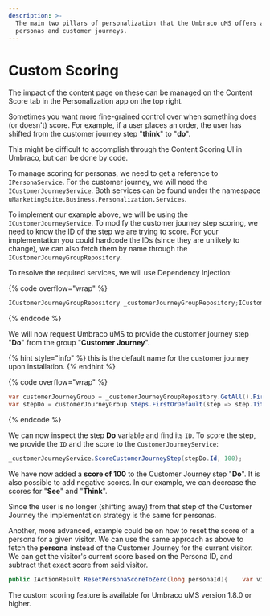 ```yaml
---
description: >-
  The main two pillars of personalization that the Umbraco uMS offers are
  personas and customer journeys.
---
```


# Custom Scoring

The impact of the content page on these can be managed on the Content Score tab in the Personalization app on the top right.

Sometimes you want more fine-grained control over when something does (or doesn't) score. For example, if a user places an order, the user has shifted from the customer journey step "**think**" to "**do**".&#x20;

This might be difficult to accomplish through the Content Scoring UI in Umbraco, but can be done by code.

To manage scoring for personas, we need to get a reference to `IPersonaService`. For the customer journey, we will need the `ICustomerJourneyService`. Both services can be found under the namespace `uMarketingSuite.Business.Personalization.Services`.

To implement our example above, we will be using the `ICustomerJourneyService`. To modify the customer journey step scoring, we need to know the ID of the step we are trying to score. For your implementation you could hardcode the IDs (since they are unlikely to change), we can also fetch them by name through the `ICustomerJourneyGroupRepository`.

To resolve the required services, we will use Dependency Injection:

{% code overflow="wrap" %}
```csharp
ICustomerJourneyGroupRepository _customerJourneyGroupRepository;ICustomerJourneyService _customerJourneyService;public MyController(ICustomerJourneyGroupRepository customerJourneyGroupRepository, ICustomerJourneyService customerJourneyService){    _customerJourneyGroupRepository = customerJourneyGroupRepository;    _customerJourneyService = customerJourneyService;}
```
{% endcode %}

We will now request Umbraco uMS to provide the customer journey step "**Do**" from the group "**Customer Journey**".

{% hint style="info" %}
this is the default name for the customer journey upon installation.
{% endhint %}

{% code overflow="wrap" %}
```csharp
var customerJourneyGroup = _customerJourneyGroupRepository.GetAll().FirstOrDefault(group => group.Title == "Customer Journey");
var stepDo = customerJourneyGroup.Steps.FirstOrDefault(step => step.Title == "Do");
```
{% endcode %}

We can now inspect the step **Do** variable and find its `ID`. To score the step, we provide the `ID` and the score to the `CustomerJourneyService`:

```csharp
_customerJourneyService.ScoreCustomerJourneyStep(stepDo.Id, 100);
```

We have now added a **score of 100** to the Customer Journey step "**Do**". It is also possible to add negative scores. In our example, we can decrease the scores for "**See**" and "**Think**".&#x20;

Since the user is no longer (shifting away) from that step of the Customer Journey the implementation strategy is the same for personas.

Another, more advanced, example could be on how to reset the score of a persona for a given visitor. We can use the same approach as above to fetch the **persona** instead of the Customer Journey for the current visitor. We can get the visitor's current score based on the Persona ID, and subtract that exact score from said visitor.

```csharp
public IActionResult ResetPersonaScoreToZero(long personaId){    var visitorId = _visitorContext.GetVisitorExternalId();    if(visitorId.HasValue)    {        var personaGroups = _personaGroupRepository.GetPersonaScoresByVisitor(visitorId.Value);        var personaGroup = personaGroups.FirstOrDefault(x => x.Personas.Any(y => y.Id == personaId));        var persona = personaGroup?.Personas.FirstOrDefault(x => x.Id == personaId);        if (persona != null)        {            _personaService.ScorePersona(visitorId.Value, personaId, persona.Score * -1);            return Ok($"Subtracted {persona.Score} from visitor {visitorId}");        }    }    return Ok("OK");}
```

The custom scoring feature is available for Umbraco uMS version 1.8.0 or higher.
